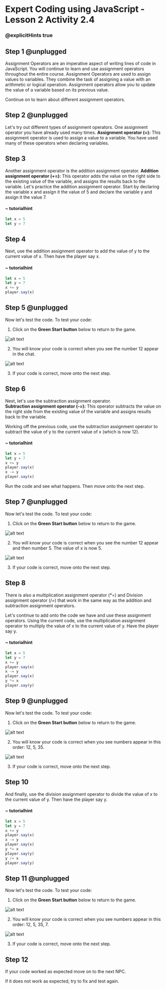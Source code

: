 # Expert Coding using JavaScript - Lesson 2 Activity 2.4
### @explicitHints true

  

## Step 1 @unplugged

Assignment Operators are an imperative aspect of writing lines of code in JavaScript. You will continue to learn and use assignment operators throughout the entire course. Assignment Operators are used to assign values to variables. They combine the task of assigning a value with an arithmetic or logical operation. Assignment operators allow you to update the value of a variable based on its previous value. 

Continue on to learn about different assignment operators.

## Step 2 @unplugged

Let's try out different types of assignment operators. 
One assignment operator you have already used many times. 
**Assignment  operator (=):** This assignment operator is used to assign a value to a variable. You have used many of these operators when declaring variables. 

## Step 3
Another assignment operator is the addition assignment operator. 
**Addition assignment operator (+=):** This operator adds the value on the right side to the existing value of the variable, and assigns the results back to the variable.
Let's practice the addition assignment operator.  Start by declaring the variable x and assign it the value of 5 and declare the variable y and assign it the value 7. 

#### ~ tutorialhint
```javascript
let x = 5
let y = 7

```

## Step 4
Next, use the addition assignment operator to add the value of y to the current value of x. Then have the player say x. 


#### ~ tutorialhint
```javascript
let x = 5
let y = 7
x += y
player.say(x)
```

## Step 5 @unplugged
Now let's test the code.
To test your code:

1. Click on the **Green Start button** below to return to the game.

  
![alt text](https://expertjs.codingcredentials.com/Lesson1/1.1/1.JPG?raw=true  "Start")

  
2. You will know your code is correct when you see the number 12 appear in the chat. 
   
![alt text](https://expertjs.codingcredentials.com/Lesson1/2.1/2.4.1.png?raw=true "Code")

3. If your code is correct, move onto the next step.
   
## Step 6


Next, let's use the subtraction assignment operator.  
**Subtraction assignment operator (-=):** This operator subtracts the value on the right side from the existing value of the variable and assigns results back to the variable.

Working off the previous code, use the subtraction assignment operator to subtract the value of y to the current value of x (which is now 12). 

#### ~ tutorialhint
```javascript
let x = 5
let y = 7
x += y
player.say(x)
x -= y
player.say(x)
```

Run the code and see what happens. Then move onto the next step. 

## Step 7 @unplugged

Now let's test the code.
To test your code:

1. Click on the **Green Start button** below to return to the game.

  
![alt text](https://expertjs.codingcredentials.com/Lesson1/1.1/1.JPG?raw=true  "Start")

  
2. You will know your code is correct when you see the number 12 appear and then number 5.  The value of x is now 5.
   
![alt text](https://expertjs.codingcredentials.com/Lesson1/2.1/2.4.2.png?raw=true "Code")

3. If your code is correct, move onto the next step.

## Step 8

There is also a multiplication assignment operator (*=) and Division assignment operator (/=) that work in the same way as the addition and subtraction assignment operators. 

Let's continue to add onto the code we have and use these assignment operators. 
Using the current code, use the multiplication assignment operator to multiply the value of x to the current value of y.  Have the player say y.  

#### ~ tutorialhint
```javascript
let x = 5
let y = 7
x += y
player.say(x)
x -= y
player.say(x)
y *= x
player.say(y)
```


## Step 9 @unplugged
Now let's test the code.
To test your code:

1. Click on the **Green Start button** below to return to the game.

  
![alt text](https://expertjs.codingcredentials.com/Lesson1/1.1/1.JPG?raw=true  "Start")

  
2. You will know your code is correct when you see numbers appear in this order: 12, 5, 35.
   
![alt text](https://expertjs.codingcredentials.com/Lesson1/2.1/2.4.3.png?raw=true "Code")

3. If your code is correct, move onto the next step.

## Step 10

And finally, use the division assignment operator to divide the value of x to the current value of y. Then have the player say y. 

#### ~ tutorialhint
```javascript
let x = 5
let y = 7
x += y
player.say(x)
x -= y
player.say(x)
y *= x
player.say(y)
y /= x
player.say(y)
```



## Step 11 @unplugged
Now let's test the code.
To test your code:

1. Click on the **Green Start button** below to return to the game.

  
![alt text](https://expertjs.codingcredentials.com/Lesson1/1.1/1.JPG?raw=true  "Start")

  
2. You will know your code is correct when you see numbers appear in this order: 12, 5, 35, 7.
   
![alt text](https://expertjs.codingcredentials.com/Lesson1/2.1/2.4.4.png?raw=true "Code")

3. If your code is correct, move onto the next step.

## Step 12

If your code worked as expected move on to the next NPC. 
  
If it does not work as expected, try to fix and test again.